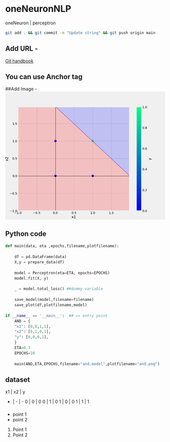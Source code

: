 # oneNeuronNLP
oneNeuron | perceptron


```bash
git add . && git commit -m "Update string" && git push origin main
```


## Add URL -
[Git handbook](https://github.com/introduction/git-handbook/)

## You can use Anchor tag 
<a></a>

##Add Image -
![Sample Image](plots/and.png)


## Python code 

```python
def main(data, eta ,epochs,filename,plotfilename):

    df = pd.DataFrame(data)
    X,y = prepare_data(df)

    model = Perceptron(eta=ETA, epochs=EPOCHS)
    model.fit(X, y)

    _ = model.total_loss() ##dummy variable

    save_model(model,filename=filename)
    save_plot(df,plotfilename,model)

if __name__ == '__main__':  ## << entry point
    AND = {
    "x1": [0,0,1,1],
    "x2": [0,1,0,1],
    "y": [0,0,0,1],
    }
    ETA=0.3
    EPOCHS=10

    main(AND,ETA,EPOCHS,filename="and.model",plotfilename="and.png")

```

## dataset

 x1 | x2 | y 
 - | - | - 
 0 | 0 | 0 
 0 | 1 | 0 
 1 | 0 | 0 
 1 | 1 | 1 

###
* point 1
* point 2

1. Point 1 
2. Point 2 










